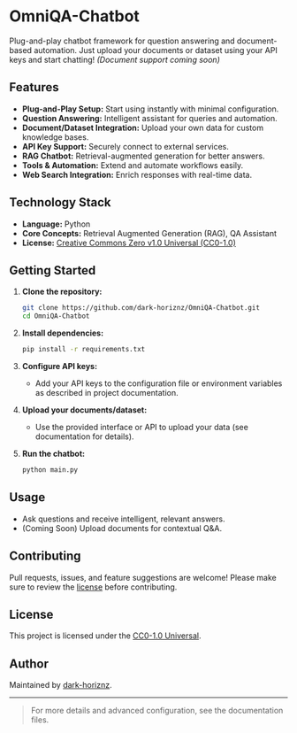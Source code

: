 # OmniQA-Chatbot

Plug-and-play chatbot framework for question answering and document-based automation. Just upload your documents or dataset using your API keys and start chatting! *(Document support coming soon)*

## Features

- **Plug-and-Play Setup:** Start using instantly with minimal configuration.
- **Question Answering:** Intelligent assistant for queries and automation.
- **Document/Dataset Integration:** Upload your own data for custom knowledge bases.
- **API Key Support:** Securely connect to external services.
- **RAG Chatbot:** Retrieval-augmented generation for better answers.
- **Tools & Automation:** Extend and automate workflows easily.
- **Web Search Integration:** Enrich responses with real-time data.

## Technology Stack

- **Language:** Python
- **Core Concepts:** Retrieval Augmented Generation (RAG), QA Assistant
- **License:** [Creative Commons Zero v1.0 Universal (CC0-1.0)](LICENSE)

## Getting Started

1. **Clone the repository:**
   ```bash
   git clone https://github.com/dark-horiznz/OmniQA-Chatbot.git
   cd OmniQA-Chatbot
   ```

2. **Install dependencies:**
   ```bash
   pip install -r requirements.txt
   ```

3. **Configure API keys:**
   - Add your API keys to the configuration file or environment variables as described in project documentation.

4. **Upload your documents/dataset:**
   - Use the provided interface or API to upload your data (see documentation for details).

5. **Run the chatbot:**
   ```bash
   python main.py
   ```

## Usage

- Ask questions and receive intelligent, relevant answers.
- (Coming Soon) Upload documents for contextual Q&A.

## Contributing

Pull requests, issues, and feature suggestions are welcome! Please make sure to review the [license](LICENSE) before contributing.

## License

This project is licensed under the [CC0-1.0 Universal](LICENSE).

## Author

Maintained by [dark-horiznz](https://github.com/dark-horiznz).

---

> For more details and advanced configuration, see the documentation files.
